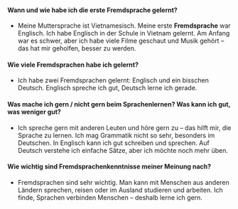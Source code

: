 
#### Wann und wie habe ich die erste Fremdsprache gelernt? 
- Meine Muttersprache ist Vietnamesisch. Meine erste **Fremdsprache** war Englisch. Ich habe Englisch in der Schule in Vietnam gelernt. Am Anfang war es schwer, aber ich habe viele Filme geschaut und Musik gehört – das hat mir geholfen, besser zu werden.

#### Wie viele Fremdsprachen habe ich gelernt?
- Ich habe zwei Fremdsprachen gelernt: Englisch und ein bisschen Deutsch. Englisch spreche ich gut, Deutsch lerne ich gerade.

#### Was mache ich gern / nicht gern beim Sprachenlernen? Was kann ich gut, was weniger gut?
- Ich spreche gern mit anderen Leuten und höre gern zu – das hilft mir, die Sprache zu lernen. Ich mag Grammatik nicht so sehr, besonders im Deutschen. In Englisch kann ich gut schreiben und sprechen. Auf Deutsch verstehe ich einfache Sätze, aber ich möchte noch mehr üben.

#### Wie wichtig sind Fremdsprachenkenntnisse meiner Meinung nach?
- Fremdsprachen sind sehr wichtig. Man kann mit Menschen aus anderen Ländern sprechen, reisen oder im Ausland studieren und arbeiten. Ich finde, Sprachen verbinden Menschen – deshalb lerne ich gern.

